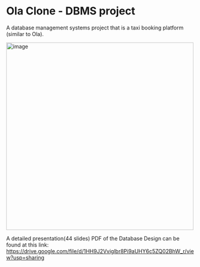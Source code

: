 # Ola Clone - DBMS project

A database management systems project that is a taxi booking platform (similar to Ola).

<img width="500" alt="image" src="https://github.com/ananyayay/DBMSproject/assets/84982597/161b5ba8-ec70-4d92-be4c-ac72c2785523">


A detailed presentation(44 slides) PDF of the Database Design can be found at this link:
https://drive.google.com/file/d/1HH9J2Vviglbr8Pi9aUHY6c5ZQ02BhW_r/view?usp=sharing


